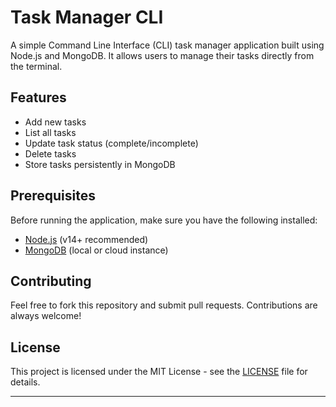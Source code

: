 # Task Manager CLI

A simple Command Line Interface (CLI) task manager application built using Node.js and MongoDB. It allows users to manage their tasks directly from the terminal.

## Features

- Add new tasks
- List all tasks
- Update task status (complete/incomplete)
- Delete tasks
- Store tasks persistently in MongoDB

## Prerequisites

Before running the application, make sure you have the following installed:

- [Node.js](https://nodejs.org/en/) (v14+ recommended)
- [MongoDB](https://www.mongodb.com/) (local or cloud instance)

## Contributing

Feel free to fork this repository and submit pull requests. Contributions are always welcome!

## License

This project is licensed under the MIT License - see the [LICENSE](LICENSE) file for details.

---

